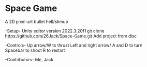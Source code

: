 # Space Game

A 2D pixel-art bullet hell/shmup

-Setup-
Unity editor version 2022.3.20f1
git clone https://github.com/26Jack/Space-Game.git
Add project from disc

-Controls-
Up arrow/W to thrust
Left and right arrow/ A and D to turn
Spacebar to shoot
R to restart

-Contributors-
Me, Jack

